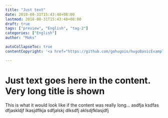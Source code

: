 ```yaml
---
title: "Just text"
date: 2018-08-31T15:43:48+08:00
lastmod: 2018-08-31T15:43:48+08:00
draft: true
tags: ["preview", "English", "tag-2"]
categories: ["English"]
author: "Maks"

autoCollapseToc: true
contentCopyright: '<a href="https://github.com/gohugoio/hugoBasicExample" rel="noopener" target="_blank">See origin</a>'

---
```


# Just text goes here in the content. Very long title is shown

This is what it would look like if the content was really long... asdfja ksdfas dfjaskldjf lkasjdflkja sdfjalskj dlksdfj aklsdjfklasjdfj